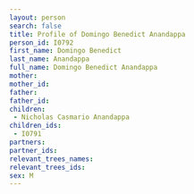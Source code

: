 ```yaml
---
layout: person
search: false
title: Profile of Domingo Benedict Anandappa
person_id: I0792
first_name: Domingo Benedict
last_name: Anandappa
full_name: Domingo Benedict Anandappa
mother: 
mother_id: 
father: 
father_id: 
children:
 - Nicholas Casmario Anandappa
children_ids:
 - I0791
partners:
partner_ids:
relevant_trees_names:
relevant_trees_ids:
sex: M
---
```


